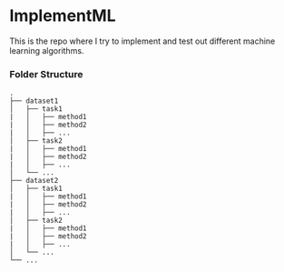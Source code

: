 # ImplementML

This is the repo where I try to implement and test out different machine learning algorithms. 

### Folder Structure
```
.
├── dataset1
│   ├── task1
|   │   ├── method1
|   │   ├── method2
|   │   ├── ...
│   ├── task2
|   │   ├── method1
|   │   ├── method2
|   │   ├── ...
│   └── ...
├── dataset2
│   ├── task1
|   │   ├── method1
|   │   ├── method2
|   │   ├── ...
│   ├── task2
|   │   ├── method1
|   │   ├── method2
|   │   ├── ...
│   └── ...
└── ...
```